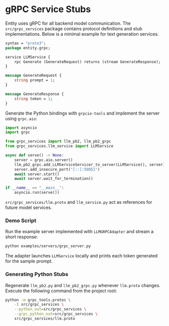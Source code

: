# gRPC Service Stubs

Entity uses gRPC for all backend model communication. The `src/grpc_services`
package contains protocol definitions and stub implementations. Below is a
minimal example for text generation services.

```proto
syntax = "proto3";
package entity.grpc;

service LLMService {
    rpc Generate (GenerateRequest) returns (stream GenerateResponse);
}

message GenerateRequest {
    string prompt = 1;
}

message GenerateResponse {
    string token = 1;
}
```

Generate the Python bindings with `grpcio-tools` and implement the server using
`grpc.aio`:

```python
import asyncio
import grpc

from grpc_services import llm_pb2, llm_pb2_grpc
from grpc_services.llm_service import LLMService

async def serve() -> None:
    server = grpc.aio.server()
    llm_pb2_grpc.add_LLMServiceServicer_to_server(LLMService(), server)
    server.add_insecure_port("[::]:50051")
    await server.start()
    await server.wait_for_termination()

if __name__ == "__main__":
    asyncio.run(serve())
```

``src/grpc_services/llm.proto`` and ``llm_service.py`` act as references for
future model services.

### Demo Script

Run the example server implemented with ``LLMGRPCAdapter`` and stream a short
response:

```bash
python examples/servers/grpc_server.py
```

The adapter launches ``LLMService`` locally and prints each token generated for
the sample prompt.

### Generating Python Stubs

Regenerate ``llm_pb2.py`` and ``llm_pb2_grpc.py`` whenever ``llm.proto``
changes. Execute the following command from the project root:

```bash
python -m grpc_tools.protoc \
    -I src/grpc_services \
    --python_out=src/grpc_services \
    --grpc_python_out=src/grpc_services \
    src/grpc_services/llm.proto
```
